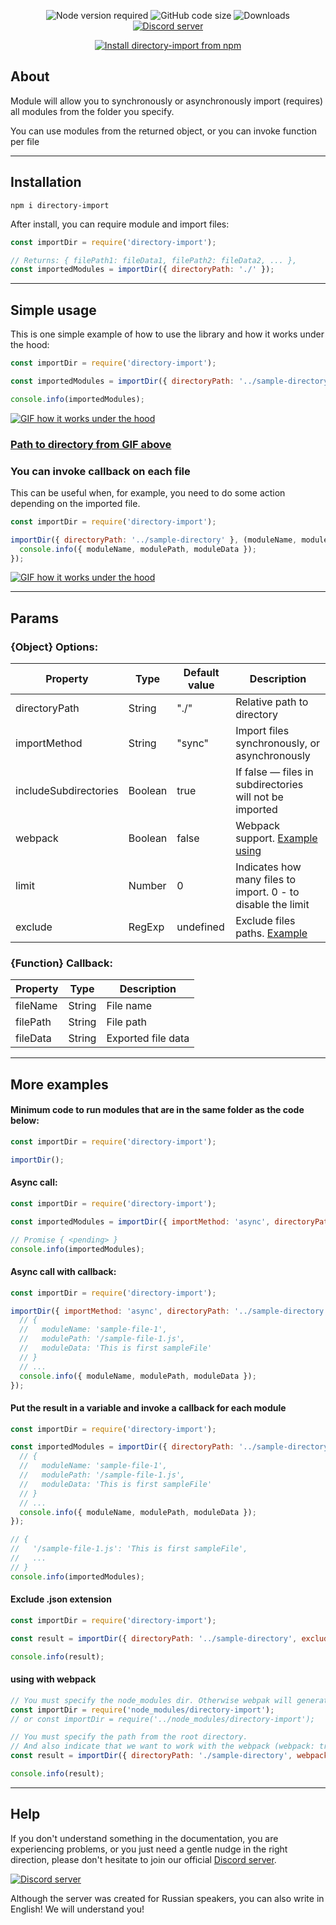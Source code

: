 <!--suppress HtmlDeprecatedAttribute -->
<div align="center">
  <p>
    <img src="https://img.shields.io/node/v/directory-import" alt="Node version required">
    <img src="https://img.shields.io/github/languages/code-size/KiiDii/directory-import" alt="GitHub code size">
    <img src="https://img.shields.io/npm/dt/directory-import" alt="Downloads">
    <a href="https://discord.gg/ADFYZtJ">
      <img src="https://img.shields.io/discord/219557939466338304?label=Discord%20chat%20(rus)" alt="Discord server">
    </a>
  </p>
  <p>
    <a href="https://nodei.co/npm/directory-import">
      <img src="https://nodei.co/npm/directory-import.png?compact=true" alt="Install directory-import from npm">
    </a>
  </p>
</div>

## About
Module will allow you to synchronously or asynchronously import (requires) all modules from the folder you specify.

You can use modules from the returned object, or you can invoke function per file
___
## Installation
```
npm i directory-import
```
After install, you can require module and import files:

```javascript
const importDir = require('directory-import');

// Returns: { filePath1: fileData1, filePath2: fileData2, ... },
const importedModules = importDir({ directoryPath: './' });
```
___
## Simple usage
This is one simple example of how to use the library and how it works under the hood:

```javascript
const importDir = require('directory-import');

const importedModules = importDir({ directoryPath: '../sample-directory' });

console.info(importedModules);
```
<a href="https://github.com/KiiDii/directory-import/blob/master/media/directory-import-example.gif">
  <img src="https://github.com/KiiDii/directory-import/blob/master/media/directory-import-example.gif?raw=true" alt="GIF how it works under the hood">
</a>

### [Path to directory from GIF above][pathToDirectoryFromGif]

### You can invoke callback on each file
This can be useful when, for example, you need to do some action depending on the imported file.

```javascript
const importDir = require('directory-import');

importDir({ directoryPath: '../sample-directory' }, (moduleName, modulePath, moduleData) => {
  console.info({ moduleName, modulePath, moduleData });
});
```
<a href="https://github.com/KiiDii/directory-import/blob/master/media/directory-import-example-with-callback.gif">
  <img src="https://github.com/KiiDii/directory-import/blob/master/media/directory-import-example-with-callback.gif?raw=true" alt="GIF how it works under the hood">
</a>

___
## Params

### {Object} Options:
|        Property        |   Type   | Default value |                          Description                          |
|------------------------|----------|---------------|---------------------------------------------------------------|
| directoryPath          | String   | "./"          | Relative path to directory                                    |
| importMethod           | String   | "sync"        | Import files synchronously, or asynchronously                 |
| includeSubdirectories  | Boolean  | true          | If false — files in subdirectories will not be imported       |
| webpack                | Boolean  | false         | Webpack support. [Example using][webpackExample]                            |
| limit                  | Number   | 0             | Indicates how many files to import. 0 - to disable the limit  |
| exclude                | RegExp   | undefined     | Exclude files paths. [Example][regex101]                      |

### {Function} Callback:
| Property |   Type   |     Description     |
|----------|----------|---------------------|
| fileName | String   | File name           |
| filePath | String   | File path           |
| fileData | String   | Exported file data  |

___
## More examples

#### Minimum code to run modules that are in the same folder as the code below:

```javascript
const importDir = require('directory-import');

importDir();
```

#### Async call:

```javascript
const importDir = require('directory-import');

const importedModules = importDir({ importMethod: 'async', directoryPath: '../sample-directory' });

// Promise { <pending> }
console.info(importedModules);
```

#### Async call with callback:

```javascript
const importDir = require('directory-import');

importDir({ importMethod: 'async', directoryPath: '../sample-directory' }, (moduleName, modulePath, moduleData) => {
  // {
  //   moduleName: 'sample-file-1',
  //   modulePath: '/sample-file-1.js',
  //   moduleData: 'This is first sampleFile'
  // }
  // ...
  console.info({ moduleName, modulePath, moduleData });
});
```

#### Put the result in a variable and invoke a callback for each module

```javascript
const importDir = require('directory-import');

const importedModules = importDir({ directoryPath: '../sample-directory' }, (moduleName, modulePath, moduleData) => {
  // {
  //   moduleName: 'sample-file-1',
  //   modulePath: '/sample-file-1.js',
  //   moduleData: 'This is first sampleFile'
  // }
  // ...
  console.info({ moduleName, modulePath, moduleData });
});

// {
//   '/sample-file-1.js': 'This is first sampleFile',
//   ...
// }
console.info(importedModules);
```

#### Exclude .json extension
```javascript
const importDir = require('directory-import');

const result = importDir({ directoryPath: '../sample-directory', exclude: /.json$/g });

console.info(result);
```

#### using with webpack
```javascript
// You must specify the node_modules dir. Otherwise webpak will generate an error
const importDir = require('node_modules/directory-import');
// or const importDir = require('../node_modules/directory-import');

// You must specify the path from the root directory.
// And also indicate that we want to work with the webpack (webpack: true)
const result = importDir({ directoryPath: './sample-directory', webpack: true });

console.info(result);
```

___
## Help
If you don't understand something in the documentation, you are experiencing problems, or you just need a gentle nudge in the right direction, please don't hesitate to join our official [Discord server][discordServer].

<a href="https://discord.gg/ADFYZtJ">
  <img src="https://img.shields.io/discord/219557939466338304?label=Discord%20chat%20(rus)" alt="Discord server">
</a>

Although the server was created for Russian speakers, you can also write in English! We will understand you!

[pathToDirectoryFromGif]: https://github.com/KiiDii/directory-import/tree/master/sample-directory
[regex101]: https://regex101.com/r/mp8lkk/1
[webpackExample]: https://github.com/KiiDii/directory-import#using-with-webpack
[discordServer]: https://discord.gg/ADFYZtJ
[jsFileIcon]: https://www.flaticon.com/svg/static/icons/svg/2306/2306122.svg "Logo Title Text 2"
